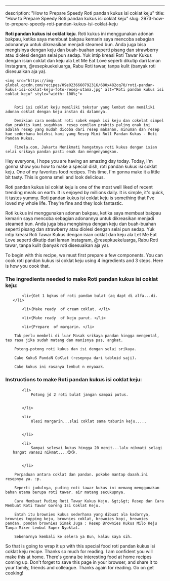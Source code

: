 ---
description: "How to Prepare Speedy Roti pandan kukus isi coklat keju"
title: "How to Prepare Speedy Roti pandan kukus isi coklat keju"
slug: 2973-how-to-prepare-speedy-roti-pandan-kukus-isi-coklat-keju

<p>
	<strong>Roti pandan kukus isi coklat keju</strong>. 
	Roti kukus ini menggunakan adonan bakpau, ketika saya membuat bakpau kemarin saya mencoba sebagian adonannya untuk dikreasikan menjadi steamed bun. Anda juga bisa mengisinya dengan keju dan buah-buahan seperti pisang dan strawberry atau diolesi dengan selai pun sedap. Yuk intip kreasi Roti Tawar Kukus dengan isian coklat dan keju ala Let Me Eat Love seperti dikutip dari laman Instagram, @resepkuekeluarga, Rabu Roti tawar, tanpa kulit (banyak roti disesuaikan aja ya).
</p>
<p>
	
	<img src="https://img-global.cpcdn.com/recipes/09e0236660792316/680x482cq70/roti-pandan-kukus-isi-coklat-keju-foto-resep-utama.jpg" alt="Roti pandan kukus isi coklat keju" style="width: 100%;">
	
	
		Roti isi coklat keju memiliki tekstur yang lembut dan memiliki adonan coklat dengan keju instan di dalamnya.
	
		Demikian cara membuat roti sobek empuk isi keju dan cokelat simpel dan praktis kami suguhkan. resep cemilan praktis paling enak ini adalah resep yang mudah dicoba dari resep makanan, minuman dan resep kue sederhana koleksi kami yang Resep Mini Roll Pandan Kukus - Roti Pandan Kukus.
	
		Fimela.com, Jakarta Menikmati hangatnya roti kukus dengan isian selai srikaya pandan pasti enak dan mengenyangkan.
	
</p>
<p>
	Hey everyone, I hope you are having an amazing day today. Today, I'm gonna show you how to make a special dish, roti pandan kukus isi coklat keju. One of my favorites food recipes. This time, I'm gonna make it a little bit tasty. This is gonna smell and look delicious.
</p>
	
<p>
	Roti pandan kukus isi coklat keju is one of the most well liked of recent trending meals on earth. It is enjoyed by millions daily. It is simple, it's quick, it tastes yummy. Roti pandan kukus isi coklat keju is something that I've loved my whole life. They're fine and they look fantastic.
</p>
<p>
	Roti kukus ini menggunakan adonan bakpau, ketika saya membuat bakpau kemarin saya mencoba sebagian adonannya untuk dikreasikan menjadi steamed bun. Anda juga bisa mengisinya dengan keju dan buah-buahan seperti pisang dan strawberry atau diolesi dengan selai pun sedap. Yuk intip kreasi Roti Tawar Kukus dengan isian coklat dan keju ala Let Me Eat Love seperti dikutip dari laman Instagram, @resepkuekeluarga, Rabu Roti tawar, tanpa kulit (banyak roti disesuaikan aja ya).
</p>

<p>
To begin with this recipe, we must first prepare a few components. You can cook roti pandan kukus isi coklat keju using 4 ingredients and 3 steps. Here is how you cook that.
</p>

<h3>The ingredients needed to make Roti pandan kukus isi coklat keju:</h3>

<ol>
	
		<li>{Get 1 bgkus of roti pandan bulat (aq dapt di alfa...di. </li>
	
		<li>{Make ready  of cream coklat. </li>
	
		<li>{Make ready  of keju parut. </li>
	
		<li>{Prepare  of margarin. </li>
	
</ol>
<p>
	
		Tak perlu membeli di luar Masak srikaya pandan hingga mengental, tes rasa jika sudah matang dan manisnya pas, angkat.
	
		Potong-potong roti kukus dan isi dengan selai srikaya.
	
		Cake KukuS PandaN CoKlat (resepnya dari tabloid saji).
	
		Cake kukus ini rasanya lembut n enyaaak.
	
</p>

<h3>Instructions to make Roti pandan kukus isi coklat keju:</h3>

<ol>
	
		<li>
			Potong jd 2 roti bulat jangan sampai putus.
			
			
		</li>
	
		<li>
			Olesi margarin...slai coklat sama taburin keju.....
			
			
		</li>
	
		<li>
			Sampai selesai kukus hingga 20 menit...lalu nikmati selagi hangat vanas2 nikmat....😋😘.
			
			
		</li>
	
</ol>

<p>
	
		Perpaduan antara coklat dan pandan. pokoke mantap daaah.ini resepnya ya. :p.
	
		Seperti judulnya, puding roti tawar kukus ini memang menggunakan bahan utama berupa roti tawar. air matang secukupnya.
	
		Cara Membuat Puding Roti Tawar Kukus Keju. &gt;&gt; Resep dan Cara Membuat Roti Tawar Goreng Isi Coklat Keju.
	
		Entah itu brownies kukus sederhana yang dibuat ala kadarnya, brownies topping keju, brownies coklat, brownies kopi, brownies pandan, pondan brownies Simak Juga : Resep Brownies Kukus Milo Keju Tanpa Mixer Lembut Super Nyoklat.
	
		Sebenarnya kembali ke selera ya Bun, kalau saya sih.
	
</p>

<p>
	So that is going to wrap it up with this special food roti pandan kukus isi coklat keju recipe. Thanks so much for reading. I am confident you will make this at home. There's gonna be interesting food at home recipes coming up. Don't forget to save this page in your browser, and share it to your family, friends and colleague. Thanks again for reading. Go on get cooking!
</p>
